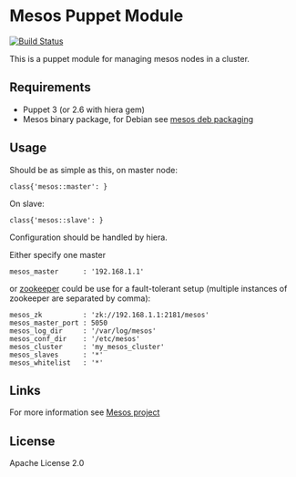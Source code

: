 # Mesos Puppet Module
[![Build Status](https://travis-ci.org/deric/puppet-mesos.png)](https://travis-ci.org/deric/puppet-mesos)

This is a puppet module for managing mesos nodes in a cluster.

## Requirements

  * Puppet 3 (or 2.6 with hiera gem)
  * Mesos binary package, for Debian see [mesos deb packaging](https://github.com/deric/mesos-deb-packaging)

## Usage

  Should be as simple as this, on master node:

```puppet
class{'mesos::master': }
```

  On slave:

```puppet
class{'mesos::slave': }
```

  Configuration should be handled by hiera.

  Either specify one master

    mesos_master      : '192.168.1.1'

  or [zookeeper](http://zookeeper.apache.org/) could be use for a fault-tolerant setup (multiple instances of zookeeper are separated by comma):

    mesos_zk          : 'zk://192.168.1.1:2181/mesos'
    mesos_master_port : 5050
    mesos_log_dir     : '/var/log/mesos'
    mesos_conf_dir    : '/etc/mesos'
    mesos_cluster     : 'my_mesos_cluster'
    mesos_slaves      : '*'
    mesos_whitelist   : '*'


## Links

For more information see [Mesos project](http://mesos.apache.org/)

## License

Apache License 2.0

